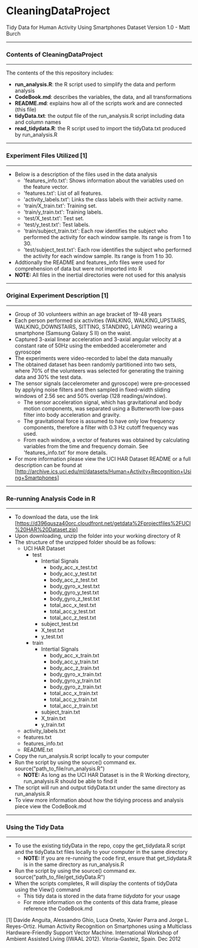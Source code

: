 # CleaningDataProject
Tidy Data for Human Activity Using Smartphones Dataset Version 1.0 - Matt Burch

---
### Contents of CleaningDataProject
---
The contents of the this repository includes:  

+ **run_analysis.R**: the R script used to simplify the data and perform analysis   
+ **CodeBook.md**: describes the variables, the data, and all transformations  
+ **README.md**: explains how all of the scripts work and are connected (this file)  
+ **tidyData.txt**: the output file of the run_analysis.R script including data and column names  
+ **read\_tidydata.R**: the R script used to import the tidyData.txt produced by run_analysis.R  

---
### Experiment Files Utilized [1]
---
+ Below is a description of the files used in the data analysis
  + 'features_info.txt': Shows information about the variables used on the feature vector.
  + 'features.txt': List of all features.
  + 'activity_labels.txt': Links the class labels with their activity name.
  + 'train/X_train.txt': Training set.
  + 'train/y_train.txt': Training labels.
  + 'test/X_test.txt': Test set.
  + 'test/y_test.txt': Test labels.
  + 'train/subject_train.txt': Each row identifies the subject who performed the activity for each window sample. Its range is from 1 to 30. 
  + 'test/subject_test.txt': Each row identifies the subject who performed the activity for each window sample. Its range is from 1 to 30. 
+ Addtionally the README and features_info files were used for comprehension of data but were not imported into R
+ **NOTE:** All files in the inertial directories were not used for this analysis

---
### Original Experiment Description [1]
---
+ Group of 30 volunteers within an age bracket of 19-48 years
+ Each person performed six activities (WALKING, WALKING_UPSTAIRS, WALKING_DOWNSTAIRS, SITTING, STANDING, LAYING) wearing a smartphone (Samsung Galaxy S II) on the waist. 
+ Captured 3-axial linear acceleration and 3-axial angular velocity at a constant rate of 50Hz using the embedded accelerometer and gyroscope
+ The experiments were video-recorded to label the data manually 
+ The obtained dataset has been randomly partitioned into two sets, where 70% of the volunteers was selected for generating the training data and 30% the test data. 
+ The sensor signals (accelerometer and gyroscope) were pre-processed by applying noise filters and then sampled in fixed-width sliding windows of 2.56 sec and 50% overlap (128 readings/window). 
  + The sensor acceleration signal, which has gravitational and body motion components, was separated using a Butterworth low-pass filter into body acceleration and gravity. 
  + The gravitational force is assumed to have only low frequency components, therefore a filter with 0.3 Hz cutoff frequency was used. 
  + From each window, a vector of features was obtained by calculating variables from the time and frequency domain. See 'features_info.txt' for more details. 
+ For more information please view the UCI HAR Dataset README or a full description can be found at [http://archive.ics.uci.edu/ml/datasets/Human+Activity+Recognition+Using+Smartphones]

---
### Re-running Analysis Code in R
---
+ To download the data, use the link [https://d396qusza40orc.cloudfront.net/getdata%2Fprojectfiles%2FUCI%20HAR%20Dataset.zip]
+ Upon downloading, unzip the folder into your working directory of R
+ The structure of the unzipped folder should be as follows:
  + UCI HAR Dataset
    + test
      + Intertial Signals
        + body\_acc\_x\_test.txt
        + body\_acc\_y\_test.txt
        + body\_acc\_z\_test.txt
        + body\_gyro\_x\_test.txt 	
        + body\_gyro\_y\_test.txt
        + body\_gyro\_z\_test.txt
        + total\_acc\_x\_test.txt
        + total\_acc\_y\_test.txt
        + total\_acc\_z\_test.txt
      + subject\_test.txt
      + X\_test.txt
      + y\_test.txt		
    + train
      + Intertial Signals
        + body\_acc\_x\_train.txt
        + body\_acc\_y\_train.txt
        + body\_acc\_z\_train.txt
        + body\_gyro\_x\_train.txt 	
        + body\_gyro\_y\_train.txt
        + body\_gyro\_z\_train.txt
        + total\_acc\_x\_train.txt
        + total\_acc\_y\_train.txt
        + total\_acc\_z\_train.txt
      + subject\_train.txt
      + X\_train.txt
      + y\_train.txt
  + activity\_labels.txt
  + features.txt
  + features\_info.txt
  + README.txt
+ Copy the run_analysis.R script locally to your computer
+ Run the script by using the source() command ex. source("path_to_file/run_analysis.R")
  + **NOTE:** As long as the UCI HAR Dataset is in the R Working directory, run_analysis.R should be able to find it 
+ The script will run and output tidyData.txt under the same directory as run_analysis.R
+ To view more information about how the tidying process and analysis piece view the CodeBook.md

---
### Using the Tidy Data
---
+ To use the existing tidyData in the repo, copy the get_tidydata.R script and the tidyData.txt files locally to your computer in the same directory
  + **NOTE:** If you are re-running the code first, ensure that get_tidydata.R is in the same directory as run_analysis.R
+ Run the script by using the source() command ex. source("path_to_file/get_tidyData.R")
+ When the scripts completes, R will display the contents of tidyData using the View() command
  + This tidy data is stored in the data frame _tidydata_ for your usage
  + For more information on the contents of this data frame, please reference the CodeBook.md
  
 


[1] Davide Anguita, Alessandro Ghio, Luca Oneto, Xavier Parra and Jorge L. Reyes-Ortiz. Human Activity Recognition on Smartphones using a Multiclass Hardware-Friendly Support Vector Machine. International Workshop of Ambient Assisted Living (IWAAL 2012). Vitoria-Gasteiz, Spain. Dec 2012
